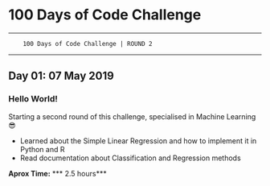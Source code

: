 # 100 Days of Code Challenge

----------------------------------------------
        100 Days of Code Challenge | ROUND 2        
----------------------------------------------

## Day 01: 07 May 2019

### Hello World!  

Starting a second round of this challenge, specialised in Machine Learning 😎

- Learned about the Simple Linear Regression and how to implement it in Python and R 
- Read documentation about Classification and Regression methods

**Aprox Time:** *** 2.5 hours***